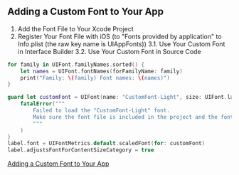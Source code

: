 ## Adding a Custom Font to Your App

1. Add the Font File to Your Xcode Project
2. Register Your Font File with iOS (to "Fonts provided by application" to Info.plist (the raw key name is UIAppFonts))
3.1. Use Your Custom Font in Interface Builder
3.2. Use Your Custom Font in Source Code

```swift
for family in UIFont.familyNames.sorted() {
    let names = UIFont.fontNames(forFamilyName: family)
    print("Family: \(family) Font names: \(names)")
}
```

```swift
guard let customFont = UIFont(name: "CustomFont-Light", size: UIFont.labelFontSize) else {
    fatalError("""
        Failed to load the "CustomFont-Light" font.
        Make sure the font file is included in the project and the font name is spelled correctly.
        """
    )
}
label.font = UIFontMetrics.default.scaledFont(for: customFont)
label.adjustsFontForContentSizeCategory = true
```

[Adding a Custom Font to Your App](https://developer.apple.com/documentation/uikit/text_display_and_fonts/adding_a_custom_font_to_your_app)
